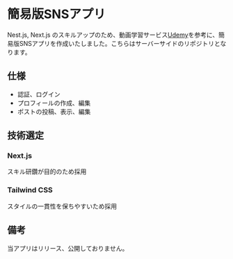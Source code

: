 # 簡易版SNSアプリ

Nest.js, Next.js のスキルアップのため、動画学習サービス[Udemy](https://www.udemy.com)を参考に、簡易版SNSアプリを作成いたしました。こちらはサーバーサイドのリポジトリとなります。

## 仕様
- 認証、ログイン
- プロフィールの作成、編集
- ポストの投稿、表示、編集

## 技術選定
### Next.js
スキル研鑽が目的のため採用

### Tailwind CSS
スタイルの一貫性を保ちやすいため採用

## 備考
当アプリはリリース、公開しておりません。
